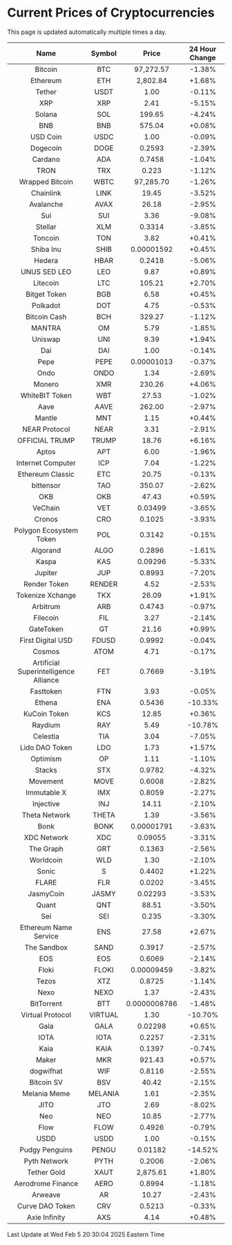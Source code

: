 # Current Prices of Cryptocurrencies
This page is updated automatically multiple times a day.

| Name | Symbol | Price | 24 Hour Change |
| :---: |:---:| :---: | :---: |
| Bitcoin | BTC | 97,272.57 | -1.38% |
| Ethereum | ETH | 2,802.84 | +1.68% |
| Tether | USDT | 1.00 | -0.11% |
| XRP | XRP | 2.41 | -5.15% |
| Solana | SOL | 199.65 | -4.24% |
| BNB | BNB | 575.04 | +0.08% |
| USD Coin | USDC | 1.00 | -0.09% |
| Dogecoin | DOGE | 0.2593 | -2.39% |
| Cardano | ADA | 0.7458 | -1.04% |
| TRON | TRX | 0.223 | -1.12% |
| Wrapped Bitcoin | WBTC | 97,285.70 | -1.26% |
| Chainlink | LINK | 19.45 | -3.52% |
| Avalanche | AVAX | 26.18 | -2.95% |
| Sui | SUI | 3.36 | -9.08% |
| Stellar | XLM | 0.3314 | -3.85% |
| Toncoin | TON | 3.82 | +0.41% |
| Shiba Inu | SHIB | 0.00001592 | +0.45% |
| Hedera | HBAR | 0.2418 | -5.06% |
| UNUS SED LEO | LEO | 9.87 | +0.89% |
| Litecoin | LTC | 105.21 | +2.70% |
| Bitget Token | BGB | 6.58 | +0.45% |
| Polkadot | DOT | 4.75 | -0.53% |
| Bitcoin Cash | BCH | 329.27 | -1.12% |
| MANTRA | OM | 5.79 | -1.85% |
| Uniswap | UNI | 9.39 | +1.94% |
| Dai | DAI | 1.00 | -0.14% |
| Pepe | PEPE | 0.00001013 | -0.37% |
| Ondo | ONDO | 1.34 | -2.69% |
| Monero | XMR | 230.26 | +4.06% |
| WhiteBIT Token | WBT | 27.53 | -1.02% |
| Aave | AAVE | 262.00 | -2.97% |
| Mantle | MNT | 1.15 | +0.44% |
| NEAR Protocol | NEAR | 3.31 | -2.91% |
| OFFICIAL TRUMP | TRUMP | 18.76 | +6.16% |
| Aptos | APT | 6.00 | -1.96% |
| Internet Computer | ICP | 7.04 | -1.22% |
| Ethereum Classic | ETC | 20.75 | -0.13% |
| bittensor | TAO | 350.07 | -2.62% |
| OKB | OKB | 47.43 | +0.59% |
| VeChain | VET | 0.03499 | -3.65% |
| Cronos | CRO | 0.1025 | -3.93% |
| Polygon Ecosystem Token | POL | 0.3142 | -0.15% |
| Algorand | ALGO | 0.2896 | -1.61% |
| Kaspa | KAS | 0.09296 | -5.33% |
| Jupiter | JUP | 0.8993 | -7.20% |
| Render Token | RENDER | 4.52 | -2.53% |
| Tokenize Xchange | TKX | 26.09 | +1.91% |
| Arbitrum | ARB | 0.4743 | -0.97% |
| Filecoin | FIL | 3.27 | -2.14% |
| GateToken | GT | 21.16 | +0.99% |
| First Digital USD | FDUSD | 0.9992 | -0.04% |
| Cosmos | ATOM | 4.71 | -0.17% |
| Artificial Superintelligence Alliance | FET | 0.7669 | -3.19% |
| Fasttoken | FTN | 3.93 | -0.05% |
| Ethena | ENA | 0.5436 | -10.33% |
| KuCoin Token | KCS | 12.85 | +0.36% |
| Raydium | RAY | 5.49 | -10.78% |
| Celestia | TIA | 3.04 | -7.05% |
| Lido DAO Token | LDO | 1.73 | +1.57% |
| Optimism | OP | 1.11 | -1.10% |
| Stacks | STX | 0.9782 | -4.32% |
| Movement | MOVE | 0.6008 | -2.82% |
| Immutable X | IMX | 0.8059 | -2.27% |
| Injective | INJ | 14.11 | -2.10% |
| Theta Network | THETA | 1.39 | -3.56% |
| Bonk | BONK | 0.00001791 | -3.63% |
| XDC Network | XDC | 0.09055 | -3.31% |
| The Graph | GRT | 0.1363 | -2.56% |
| Worldcoin | WLD | 1.30 | -2.10% |
| Sonic | S | 0.4402 | +1.22% |
| FLARE | FLR | 0.0202 | -3.45% |
| JasmyCoin | JASMY | 0.02293 | -3.53% |
| Quant | QNT | 88.51 | -3.50% |
| Sei | SEI | 0.235 | -3.30% |
| Ethereum Name Service | ENS | 27.58 | +2.67% |
| The Sandbox | SAND | 0.3917 | -2.57% |
| EOS | EOS | 0.6069 | -2.14% |
| Floki | FLOKI | 0.00009459 | -3.82% |
| Tezos | XTZ | 0.8725 | -1.14% |
| Nexo | NEXO | 1.37 | -2.43% |
| BitTorrent | BTT | 0.0000008786 | -1.48% |
| Virtual Protocol | VIRTUAL | 1.30 | -10.70% |
| Gala | GALA | 0.02298 | +0.65% |
| IOTA | IOTA | 0.2257 | -2.31% |
| Kaia | KAIA | 0.1397 | -0.74% |
| Maker | MKR | 921.43 | +0.57% |
| dogwifhat | WIF | 0.8116 | -2.55% |
| Bitcoin SV | BSV | 40.42 | -2.15% |
| Melania Meme | MELANIA | 1.61 | -2.35% |
| JITO | JTO | 2.69 | -8.02% |
| Neo | NEO | 10.85 | -2.77% |
| Flow | FLOW | 0.4926 | -0.79% |
| USDD | USDD | 1.00 | -0.15% |
| Pudgy Penguins | PENGU | 0.01182 | -14.52% |
| Pyth Network | PYTH | 0.2006 | -2.06% |
| Tether Gold | XAUT | 2,875.61 | +1.80% |
| Aerodrome Finance | AERO | 0.8994 | -1.18% |
| Arweave | AR | 10.27 | -2.43% |
| Curve DAO Token | CRV | 0.5213 | -0.33% |
| Axie Infinity | AXS | 4.14 | +0.48% |

Last Update at Wed Feb  5 20:30:04 2025 Eastern Time